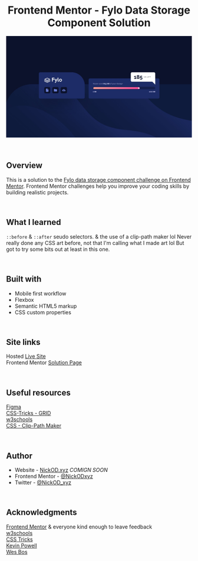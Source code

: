 <h1 align="center">Frontend Mentor - Fylo Data Storage Component Solution</h1>

<img src="https://github.com/NickODxyz/FM-fylo-data-storage-component-master/blob/main/Preview.JPG?raw=true" ></img>

<br>

## Overview

This is a solution to the [Fylo data storage component challenge on Frontend Mentor](https://www.frontendmentor.io/challenges/fylo-data-storage-component-1dZPRbV5n). Frontend Mentor challenges help you improve your coding skills by building realistic projects.

<br>

## What I learned

`::before` & `::after` seudo selectors. & the use of a clip-path maker lol Never really done any CSS art before, not that I'm calling what I made art lol But got to try some bits out at least in this one.

<br>

## Built with

- Mobile first workflow
- Flexbox
- Semantic HTML5 markup
- CSS custom properties

<br>

## Site links
Hosted [Live Site](https://nickodxyz.github.io/FM-fylo-data-storage-component-master/)
<br>
Frontend Mentor [Solution Page](https://www.frontendmentor.io/solutions/fylo-data-storage-component-flexbox-lDmnUZj6F)

<br>

## Useful resources

[Figma](https://www.figma.com)
<br>
[CSS-Tricks - GRID](https://css-tricks.com/snippets/css/complete-guide-grid/)
<br>
[w3schools](https://www.w3schools.com/)
<br>
[CSS - Clip-Path Maker](https://bennettfeely.com/clippy/)

<br>

## Author

- Website - [NickOD.xyz](http://www.NickOD.xyz) <em>COMIGN SOON</em>
- Frontend Mentor - [@NickODxyz](https://www.frontendmentor.io/profile/NickODxyz)
- Twitter - [@NickOD_xyz](https://twitter.com/NickOD_xyz)

<br>

## Acknowledgments

[Frontend Mentor](https://www.frontendmentor.io/) & everyone kind enough to leave feedback
<br>
[w3schools](https://www.w3schools.com/)
<br>
[CSS Tricks](https://css-tricks.com/)
<br>
[Kevin Powell](https://www.youtube.com/kepowob)
<br>
[Wes Bos](https://wesbos.com/)